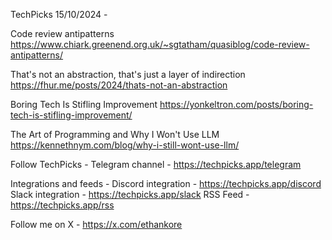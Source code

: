 TechPicks 15/10/2024 -

Code review antipatterns
https://www.chiark.greenend.org.uk/~sgtatham/quasiblog/code-review-antipatterns/

That's not an abstraction, that's just a layer of indirection
https://fhur.me/posts/2024/thats-not-an-abstraction

Boring Tech Is Stifling Improvement
https://yonkeltron.com/posts/boring-tech-is-stifling-improvement/

The Art of Programming and Why I Won't Use LLM
https://kennethnym.com/blog/why-i-still-wont-use-llm/

Follow TechPicks -
Telegram channel - https://techpicks.app/telegram

Integrations and feeds -
Discord integration - https://techpicks.app/discord
Slack integration - https://techpicks.app/slack
RSS Feed - https://techpicks.app/rss

Follow me on X - https://x.com/ethankore